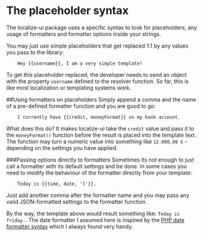 The placeholder syntax
======================

The localize-ui package uses a specific syntax to look for placeholders, 
any usage of formatters and formatter options inside your strings.

You may just use simple placeholders that get replaced 1:1 by any values
you pass to the library:

````
	Hey {{username}}, I am a very simple template!
````
	
To get this placeholder replaced, the developer needs to send an object
with the property `username` defined to the resolver function. So far,
this is like most localization or templating systems work.

##Using formatters on placeholders
Simply append a comma and the name of a pre-defined formatter function
and you are good to go:

````
	I currently have {{credit, moneyFormat}} on my bank account.
````
	
What does this do? It makes localize-ui take the `credit` value and pass
it to the `moneyFormat()` function before the result is placed into the template
text. The function may turn a numeric value into something like `12.000,00 €` - depending
on the settings you have applied.

###Passing options directly to formatters
Sometimes its not enough to just call a formatter with its default settings
and be done. In some cases you need to modify the behaviour of the formatter
directly from your template:

````
	Today is {{time, date, 'l'}}.
````
	
Just add another comma after the formatter name and you may pass any valid JSON-formatted
settings to the formatter function.

By the way, the template above would result something like: `Today is friday.`.
The date formatter I assumed here is inspired by the [PHP date formatter syntax](http://de2.php.net/manual/en/function.date.php) which I always found very handy.